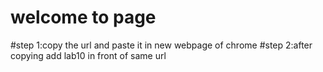 # welcome to page 
#step 1:copy the url and paste it in new webpage of chrome
#step 2:after copying add lab10 in front of same url
